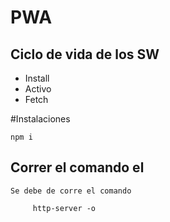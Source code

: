 # PWA
## Ciclo de vida de los SW

- Install
- Activo
- Fetch 

#Instalaciones 
```
npm i

```

## Correr el comando el

    Se debe de corre el comando
```
     http-server -o
```